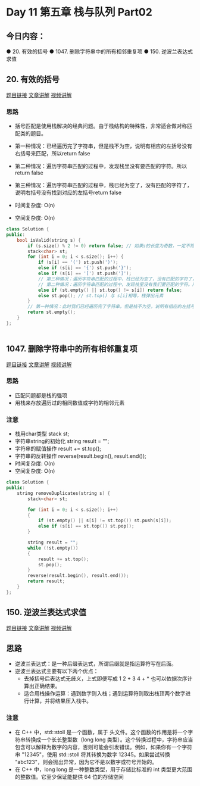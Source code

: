 # Day 11 第五章 栈与队列 Part02

## 今日内容： 

● 20. 有效的括号
● 1047. 删除字符串中的所有相邻重复项
● 150. 逆波兰表达式求值

## 20. 有效的括号
[题目链接](https://leetcode.cn/problems/valid-parentheses/)
[文章讲解](https://programmercarl.com/0020.%E6%9C%89%E6%95%88%E7%9A%84%E6%8B%AC%E5%8F%B7.html#%E7%AE%97%E6%B3%95%E5%85%AC%E5%BC%80%E8%AF%BE)
[视频讲解](https://www.bilibili.com/video/BV1AF411w78g)

### 思路
- 括号匹配是使用栈解决的经典问题。由于栈结构的特殊性，非常适合做对称匹配类的题目。
- 第一种情况：已经遍历完了字符串，但是栈不为空，说明有相应的左括号没有右括号来匹配，所以return false
- 第二种情况：遍历字符串匹配的过程中，发现栈里没有要匹配的字符。所以return false
- 第三种情况：遍历字符串匹配的过程中，栈已经为空了，没有匹配的字符了，说明右括号没有找到对应的左括号return false

- 时间复杂度: O(n)
- 空间复杂度: O(n)
```cpp
class Solution {
public:
    bool isValid(string s) {
        if (s.size() % 2 != 0) return false; // 如果s的长度为奇数，一定不符合要求
        stack<char> st;
        for (int i = 0; i < s.size(); i++) {
            if (s[i] == '(') st.push(')');
            else if (s[i] == '{') st.push('}');
            else if (s[i] == '[') st.push(']');
            // 第三种情况：遍历字符串匹配的过程中，栈已经为空了，没有匹配的字符了，说明右括号没有找到对应的左括号 return false
            // 第二种情况：遍历字符串匹配的过程中，发现栈里没有我们要匹配的字符。所以return false
            else if (st.empty() || st.top() != s[i]) return false;
            else st.pop(); // st.top() 与 s[i]相等，栈弹出元素
        }
        // 第一种情况：此时我们已经遍历完了字符串，但是栈不为空，说明有相应的左括号没有右括号来匹配，所以return false，否则就return true
        return st.empty();
    }
};
  
```
## 1047. 删除字符串中的所有相邻重复项
[题目链接](https://leetcode.cn/problems/remove-all-adjacent-duplicates-in-string/)
[文章讲解](https://programmercarl.com/1047.%E5%88%A0%E9%99%A4%E5%AD%97%E7%AC%A6%E4%B8%B2%E4%B8%AD%E7%9A%84%E6%89%80%E6%9C%89%E7%9B%B8%E9%82%BB%E9%87%8D%E5%A4%8D%E9%A1%B9.html#%E7%AE%97%E6%B3%95%E5%85%AC%E5%BC%80%E8%AF%BE)
[视频讲解](https://www.bilibili.com/video/BV12a411P7mw)

### 思路
- 匹配问题都是栈的强项
- 用栈来存放遍历过的相同数值或字符的相邻元素

### 注意
-  栈用char类型 stack<char> st;
-  字符串string的初始化 string result = "";
-  字符串的赋值操作 result += st.top();
-  字符串的反转操作 reverse(result.begin(), result.end());
- 时间复杂度: O(n)
- 空间复杂度: O(n)
```cpp
class Solution {
public:
    string removeDuplicates(string s) {
        stack<char> st;

        for (int i = 0; i < s.size(); i++)
        {
            if (st.empty() || s[i] != st.top()) st.push(s[i]);
            else if (s[i] == st.top()) st.pop();
        }

        string result = "";
        while (!st.empty())
        {
            result += st.top();
            st.pop();
        }
        reverse(result.begin(), result.end());
        return result;
    }
};
```

## 150. 逆波兰表达式求值
[题目链接](https://leetcode.cn/problems/evaluate-reverse-polish-notation/description/)
[文章讲解](https://programmercarl.com/0150.%E9%80%86%E6%B3%A2%E5%85%B0%E8%A1%A8%E8%BE%BE%E5%BC%8F%E6%B1%82%E5%80%BC.html)
[视频讲解](https://www.bilibili.com/video/BV1kd4y1o7on)

## 思路
- 逆波兰表达式：是一种后缀表达式，所谓后缀就是指运算符写在后面。
- 逆波兰表达式主要有以下两个优点：
    - 去掉括号后表达式无歧义，上式即便写成 1 2 + 3 4 + * 也可以依据次序计算出正确结果。
    - 适合用栈操作运算：遇到数字则入栈；遇到运算符则取出栈顶两个数字进行计算，并将结果压入栈中。
### 注意
- 在 C++ 中，std::stoll 是一个函数，属于 <string> 头文件。这个函数的作用是将一个字符串转换成一个长长整型数（long long 类型）。这个转换过程中，字符串应当包含可以解释为数字的内容，否则可能会引发错误。例如，如果你有一个字符串 "12345"，使用 std::stoll 将其转换为数字 12345。如果尝试转换 "abc123"，则会抛出异常，因为它不是以数字或符号开始的。
- 在 C++ 中，long long 是一种整数类型，用于存储比标准的 int 类型更大范围的整数值。它至少保证能提供 64 位的存储空间

  
